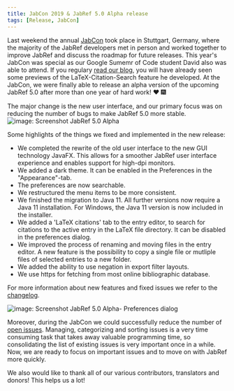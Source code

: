 ```yaml
---
title: JabCon 2019 & JabRef 5.0 Alpha release
tags: [Release, JabCon]
---
```

Last weekend the annual [JabCon](https://jabcon.jabref.org/) took place in Stuttgart, Germany, where the majority of the JabRef developers met in person and worked together to improve JabRef and discuss the roadmap for future releases.
This year's JabCon was special as our Google Sumemr of Code student David also was able to attend. If you regulary [read our blog](http://blog.jabref.org/#august-06-2019-%E2%80%93-google-summer-of-code-2019-latex-citations-tab), you will have already seen some previews of the LaTeX-Citation-Search feature he developed.
At the JabCon, we were finally able to release an alpha version of the upcoming JabRef 5.0 after more than one year of hard work! ❤️ 🎆

The major change is the new user interface, and our primary focus was on reducing the number of bugs to make JabRef 5.0 more stable.
![image: Screenshot JabRef 5.0 Alpha](/img/jabref5-0-alpha.png)

Some highlights of the things we fixed and implemented in the new release:

- We completed the rewrite of the old user interface to the new GUI technology JavaFX. This allows for a smoother JabRef user interface experience and enables support for high-dpi monitors.
- We added a dark theme. It can be enabled in the Preferences in the "Appearance"-tab.
- The preferences are now searchable.
- We restructured the menu items to be more consistent.
- We finished the migration to Java 11. All further versions now require a Java 11 installation. For Windows, the Java 11 version is now included in the installer.
- We added a 'LaTeX citations' tab to the entry editor, to search for citations to the active entry in the LaTeX file directory. It can be disabled in the preferences dialog.
- We improved the process of renaming and moving files in the entry editor. A new feature is the possibility to copy a single file or mutliple files of selected entries to a new folder.
- We added the ability to use negation in export filter layouts.
- We use https for fetching from most online bibliographic database.

For more information about new features and fixed issues we refer to the [changelog](https://github.com/JabRef/jabref/blob/master/CHANGELOG.md#50-alpha--2019-08-25).

![image: Screenshot JabRef 5.0 Alpha- Preferences dialog](/img/jabref5-0-alpha-preferences.png)

Moreover, during the JabCon we could successfully reduce the number of [open issues](https://github.com/JabRef/jabref/issues?q=is%3Aopen+is%3Aissue).
Managing, categorizing and sorting issues is a very time consuming task that takes away valuable programming time, so consolidating the list of existing issues is very important once in a while.
Now, we are ready to focus on important issues and to move on with JabRef more quickly.

We also would like to thank all of our various contributors, translators and donors! This helps us a lot!
